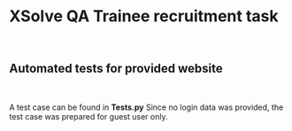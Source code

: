 # XSolve QA Trainee recruitment task

<br>

## Automated tests for provided website 

<br>

A test case can be found in **Tests.py**
Since no login data was provided, the test case was prepared for guest user only.